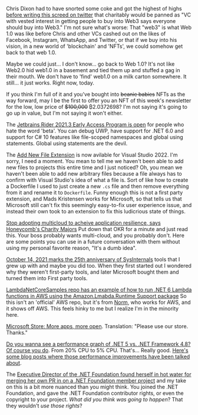 Chris Dixon had to have snorted some coke and got the highest of highs [before writing this screed on twitter](https://twitter.com/cdixon/status/1442201637779480578) that charitably would be panned as "VC with vested interest in getting people to buy into Web3 says everyone should buy into Web3."  I'm not sure what's worse: That "web3" is what Web 1.0 was like before Chris and other VCs cashed out on the likes of Facebook, Instagram, WhatsApp, and Twitter, or that if we buy into his vision, in a new world of 'blockchain' and 'NFTs', we could somehow get back to that web 1.0.

Maybe we could just... I don't know... go back to Web 1.0? It's not like Web2.0 hid web1.0 in a basement and tied them up and stuffed a gag in their mouth.  We don't have to 'find' web1.0 on a milk carton somewhere. It still... it just works. Right now, today.

If you think I'm full of it and you've bought into <strike>beanie babies</strike> NFTs as the way forward, may I be the first to offer you an NFT of this week's newsletter for the low, low price of <strike>$100,000</strike> ₿2.0372698? I'm not saying it's going to go up in value, but I'm not saying it won't either.

The [Jetbrains Rider 2021.3 Early Access Program is open](https://twitter.com/JetBrainsRider/status/1442901052630573056) for people who hate the word 'beta'. You can debug UWP, have support for .NET 6.0 and support for C# 10 features like file-scoped namespaces and global using statements.  Global using statements are the devil.

The [Add New File Extension](https://marketplace.visualstudio.com/items?itemName=MadsKristensen.AddNewFile64) is now avilable for Visual Studio 2022.  I'm sorry, I need a moment.  You mean to tell me we haven't been able to add new files to projects this entire time and I just noticed?  Oh, you mean we haven't been able to add new arbitrary files because a file always has to confirm with Visual Studio's idea of what a file is.  Sort of like how to create a Dockerfile I used to just create a new `.cs` file and then remove everything from it and rename it to `Dockerfile`.  Funny enough this is not a first party extension, and Mads Kristensen works for Microsoft, so that tells us that Microsoft still can't fix this seemingly easy-to-fix user experience issue, and instead their own took to an extension to fix this ludicrious state of things.

[Stop adopting multicloud to acheive application resilience, says Honeycomb's Charity Majors](https://www.techrepublic.com/article/stop-adopting-multicloud-to-achieve-application-resilience-says-honeycombs-charity-majors/) Put down that OKR for a minute and just read this.  Your boss probably wants multi-cloud, and you probably don't. Here are some points you can use in a future conversation with them without using my personal favorite reason, "It's a dumb idea".

[October 14, 2021 marks the 25th anniversary of SysInternals](https://techcommunity.microsoft.com/t5/sysinternals-blog/sysinternals-25th-anniversary-event-october-14-2021/ba-p/2793393) tools that I grew up with and maybe you did too. When they first started out I wondered why they weren't first-party tools, and later Microsoft bought them and turned them into First party tools. 

[LambdaNetCoreSamples repo has an example of how to run .NET 6 Lambda functions in AWS using the Amazon.Lmabda.Runtime Support package](https://github.com/normj/LambdaNETCoreSamples/tree/master/CustomRuntimeListBucketsNET6) So this isn't an 'official' AWS repo, but it's from [Norm](https://github.com/normj), who works for AWS, and it shows off AWS.  This feels hinky to me but I realize I'm in the minority here.

[Microsoft Store: More apps, more open](https://blogs.windows.com/windowsdeveloper/2021/09/28/microsoft-store-more-apps-more-open/). Translation: "Please use our store. Thanks."

[Do you wanna see a performance graph of .NET 5 vs. .NET Framework 4.8? Of course you do](https://twitter.com/stebets/status/1442417534444064769). From 20% CPU to 5% CPU. That's... Really good.  [Here's some blog posts where those performance improvements have been talked about](https://devblogs.microsoft.com/search?query=stephen+toub).

The [Executive Director of the .NET Foundation found herself in hot water for merging her own PR in on a .NET Foundation member project](https://github.com/reactiveui/splat/pull/778) and my take on this is a bit more nuanced than you might think.  You joined the .NET Foundation, and gave the .NET Foundation contributor rights, or even the copyright to your project. *What did you think was going to happen*? That they wouldn't *use those rights*?

